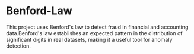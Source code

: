 # Benford-Law


This project uses Benford's law to detect fraud in financial and accounting data.Benford's law establishes an expected pattern in the distribution of significant digits in real datasets, making it a useful tool for anomaly detection.

